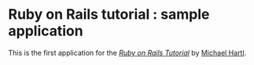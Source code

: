 # Ruby on Rails tutorial : sample application

This is the first application for the
[*Ruby on Rails Tutorial*](http://railstutorial.jp/)
by [Michael Hartl](http://michaelhartl.com/).
